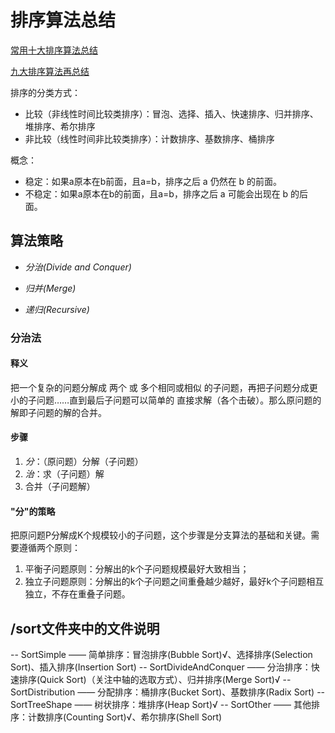 # 排序算法总结

[常用十大排序算法总结](https://blog.csdn.net/MLcongcongAI/article/details/88081244?utm_medium=distribute.pc_relevant.none-task-blog-BlogCommendFromMachineLearnPai2-2.nonecase&depth_1-utm_source=distribute.pc_relevant.none-task-blog-BlogCommendFromMachineLearnPai2-2.nonecase)

[九大排序算法再总结](https://blog.csdn.net/MLcongcongAI/article/details/88081244?utm_medium=distribute.pc_relevant.none-task-blog-BlogCommendFromMachineLearnPai2-2.nonecase&depth_1-utm_source=distribute.pc_relevant.none-task-blog-BlogCommendFromMachineLearnPai2-2.nonecase)

 排序的分类方式：
 
 - 比较（非线性时间比较类排序）：冒泡、选择、插入、快速排序、归并排序、堆排序、希尔排序
 - 非比较（线性时间非比较类排序）：计数排序、基数排序、桶排序
 
 概念：
 
 - 稳定：如果a原本在b前面，且a=b，排序之后 a 仍然在 b 的前面。
 - 不稳定：如果a原本在b的前面，且a=b，排序之后 a 可能会出现在 b 的后面。

## 算法策略

 - *分治(Divide and Conquer)*

 - *归并(Merge)*

 - *递归(Recursive)*
 
 ### 分治法
 
 #### 释义
 
 把一个复杂的问题分解成 两个 或 多个相同或相似 的子问题，再把子问题分成更小的子问题……直到最后子问题可以简单的 直接求解（各个击破）。那么原问题的解即子问题的解的合并。
 
 #### 步骤
 
 1. *分*：（原问题）分解（子问题）
 2. *治*：求（子问题）解
 3. 合并（子问题解）
 
 #### "分"的策略
 
 把原问题P分解成K个规模较小的子问题，这个步骤是分支算法的基础和关键。需要遵循两个原则：
 
 1. 平衡子问题原则：分解出的k个子问题规模最好大致相当；
 2. 独立子问题原则：分解出的k个子问题之间重叠越少越好，最好k个子问题相互独立，不存在重叠子问题。

## /sort文件夹中的文件说明

 -- SortSimple           —— 简单排序：冒泡排序(Bubble Sort)√、选择排序(Selection Sort)、插入排序(Insertion Sort)
 -- SortDivideAndConquer —— 分治排序：快速排序(Quick Sort)（关注中轴的选取方式）、归并排序(Merge Sort)√
 -- SortDistribution     —— 分配排序：桶排序(Bucket Sort)、基数排序(Radix Sort)
 -- SortTreeShape        —— 树状排序：堆排序(Heap Sort)√
 -- SortOther            —— 其他排序：计数排序(Counting Sort)√、希尔排序(Shell Sort)
                       
